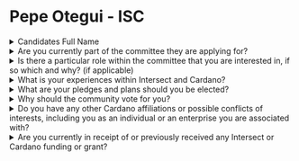 # Pepe Otegui - ISC

<details>

<summary>Candidates Full Name</summary>

Pepe Otegui

</details>



<details>

<summary>Are you currently part of the committee they are applying for?</summary>

No

</details>



<details>

<summary>Is there a particular role within the committee that you are interested in, if so which and why? (if applicable)</summary>

No specific role.

</details>



<details>

<summary>What is your experiences within Intersect and Cardano?</summary>

ADA Holder since 2018, Project Catalyst PA/vPA and CA/vCA since Fund 5, LATAM Cardano Community member since 2020/21, and Argentine Delegate for the Cardano Constitutional Convention.

</details>



<details>

<summary>What are your pledges and plans should you be elected?</summary>

To help steer the MBO into the path of ecosystem expansion, while taking care of guaranteeing its financial sustainability with a zero deficit policy as applied to Treasury income and budget expenses.

</details>



<details>

<summary>Why should the community vote for you?</summary>

Besides holding Masters degrees in International Economic Relations and in Finance, plus extensive experience as a diplomat and both Treasurer and Steering Committee member of a labor union, I believe my holistic background, approach and engagement to the community, proven by my selection as part of the Argentine delegation to the Cardano Constitutional Convention, will be invaluable to the Steering Committee's tasks and upcoming challenges.

</details>



<details>

<summary>Do you have any other Cardano affiliations or possible conflicts of interests, including you as an individual or an enterprise you are associated with?</summary>

No

</details>



<details>

<summary>Are you currently in receipt of or previously received any Intersect or Cardano funding or grant?</summary>

No

</details>

